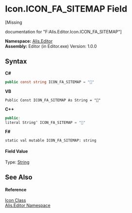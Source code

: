 # Icon.ICON_FA_SITEMAP Field
 

\[Missing <summary> documentation for "F:Alis.Editor.Icon.ICON_FA_SITEMAP"\]

**Namespace:**&nbsp;<a href="b150ade4-39de-a232-5f06-d3cdc1b2c538">Alis.Editor</a><br />**Assembly:**&nbsp;Editor (in Editor.exe) Version: 1.0.0

## Syntax

**C#**<br />
``` C#
public const string ICON_FA_SITEMAP = ""
```

**VB**<br />
``` VB
Public Const ICON_FA_SITEMAP As String = ""
```

**C++**<br />
``` C++
public:
literal String^ ICON_FA_SITEMAP = ""
```

**F#**<br />
``` F#
static val mutable ICON_FA_SITEMAP: string
```


#### Field Value
Type: <a href="https://docs.microsoft.com/dotnet/api/system.string" target="_blank">String</a>

## See Also


#### Reference
<a href="cc0f883c-67f8-f772-c6d7-a60b129f22a7">Icon Class</a><br /><a href="b150ade4-39de-a232-5f06-d3cdc1b2c538">Alis.Editor Namespace</a><br />